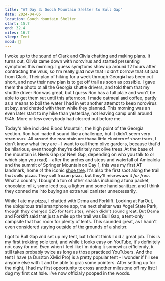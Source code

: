 ```yaml
---
title: "AT Day 3: Gooch Mountain Shelter to Bull Gap"
date: 2024-04-05
location: Gooch Mountain Shelter
start: 15.7
end: 32.4
miles: 16.7
sleep: Tent
mood: 🙂
---
```

I woke up to the sound of Clark and Olivia chatting and making plans. It turns out, Olivia came down with norovirus and started presenting symptoms this morning. I guess symptoms show up around 12 hours after contracting the virus, so I'm really glad now that I didn't borrow that sit pad from Clark. Their plan of hiking for a week through Georgia has been cut short, and now their new plan is to get off trail as soon as possible. I gave them the photo of all the Georgia shuttle drivers, and told them that my shuttle driver Ron was great, but I guess Ron has a full plate and won't be able to get them out until this afternoon. I made oatmeal and coffee, partly as a means to boil the water I had in yet another attempt to keep norovirus at bay, and chatted with them while they planned. This morning was an even later start to my hike than yesterday, not leaving camp until around 9:45. More or less everybody had cleared out before me.

Today's hike included Blood Mountain, the high point of the Georgia section. Ron had made it sound like a challenge, but it didn't seem very strenuous. All around the mountain are these little clusters of short trees, I don't know what they are - I want to call them olive gardens, because that'd be hilarious, even though they're definitely not olive trees. At the base of the mountain is Neels Gap (or Neel Gap, depending on who you talk to or which sign you read) - after the arches and steps and waterfall of Amicalola and the summit of Springer Mountain on Day 1, this was my first AT landmark, home of the iconic [shoe tree](https://www.atlasobscura.com/places/the-appalachian-trail-shoe-tree). It's also the first spot along the trail that sells pizza. They sell frozen pizza, but they'll microwave it *for free*. What a country. I bought a ton of other snacks including a tuna packet, chocolate milk, some iced tea, a lighter and some hand sanitizer, and I think they conned me into buying an extra fuel canister unnecessarily.

While I ate my pizza, I chatted with Dema and Forklift. Looking at FarOut, the ubiquitous trail smartphone app, the next shelter was Vogel State Park, though they charged $25 for tent sites, which didn't sound great. But Dema and Forklift said that just a mile up the trail was Bull Gap, a tent-only campsite that had room for plenty of tents. This sounded great, as I hadn't even considered staying outside of the grounds of a shelter.

I got to Bull Gap and set up my tent, but I don't think I did a great job. This is my first trekking pole tent, and while it looks easy on YouTube, it's definitely not easy for me. Even when I feel like I'm doing it somewhat efficiently, it still takes probably twice as long as those practiced YouTubers. And the tent I have (a Durston XMid Pro) is a pretty popular tent - I wonder if I'll see anyone else with it and be able to grab some pointers. After setting up for the night, I had my first opportunity to cross another milestone off my list: I dug my first cat hole. I've now officially pooped in the woods.
